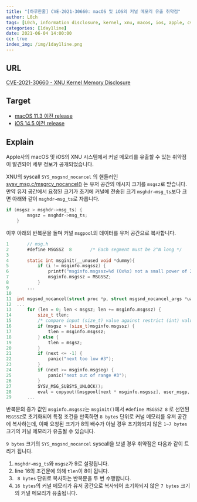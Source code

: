 ```yaml
---
title: "[하루한줄] CVE-2021-30660: macOS 및 iOS의 커널 메모리 유출 취약점"
author: L0ch
tags: [L0ch, information disclosure, kernel, xnu, macos, ios, apple, cve]
categories: [1day1line]
date: 2021-06-04 14:00:00
cc: true
index_img: /img/1day1line.png
---
```


## URL

[CVE-2021-30660 - XNU Kernel Memory Disclosure](https://alexplaskett.github.io/CVE-2021-30660/)

## Target

- [macOS 11.3 이전 release](https://support.apple.com/en-us/HT212325)
- [iOS 14.5 이전 release](https://support.apple.com/en-us/HT212317)

## Explain
Apple사의 macOS 및 iOS의 XNU 시스템에서 커널 메모리를 유출할 수 있는 취약점이 발견되어 세부 정보가 공개되었습니다.

XNU의 syscall `SYS_msgsnd_nocancel` 의 핸들러인 [sysv_msg.c/msgrcv_nocancel()](https://opensource.apple.com/source/xnu/xnu-1504.7.4/bsd/kern/sysv_msg.c.auto.html) 는 유저 공간의 메시지 크기를 `msgsz`로 받습니다. 만약 유저 공간에서 요청된 크기가 초기에 커널에 전송된 크기 `msghdr→msg_ts`보다 크면 아래와 같이 `msghdr→msg_ts`로 자릅니다.

```c
if (msgsz > msghdr->msg_ts) {
		msgsz = msghdr->msg_ts;
	}
```

이후 아래의 반복문을 돌며 커널 `msgpool`의 데이터를 유저 공간으로 복사합니다.

```c
1		// msg.h
2		#define MSGSSZ	8		/* Each segment must be 2^N long */
3	
4		static int msginit(__unused void *dummy){
5			if (i != msginfo.msgssz) {
6				printf("msginfo.msgssz=%d (0x%x) not a small power of 2; resetting to %d\\n", msginfo.msgssz, msginfo.msgssz, MSGSSZ); 
7				msginfo.msgssz = MSGSSZ;
8			}
9		...
10	
11	int msgsnd_nocancel(struct proc *p, struct msgsnd_nocancel_args *uap, int32_t *retval){
12	...
13		for (len = 0; len < msgsz; len += msginfo.msgssz) {
14			size_t tlen;
15			/* compare input (size_t) value against restrict (int) value */
16			if (msgsz > (size_t)msginfo.msgssz) {
17				tlen = msginfo.msgssz;
18			} else {
19				tlen = msgsz;
20			}
21			if (next <= -1) {
22				panic("next too low #3");
23			}
24			if (next >= msginfo.msgseg) {
25				panic("next out of range #3");
26			}
27			SYSV_MSG_SUBSYS_UNLOCK();
28			eval = copyout(&msgpool[next * msginfo.msgssz], user_msgp, tlen);
29		...
```

반복문의 증가 값인 `msginfo.msgssz`는 `msginit()`에서 `#define MSGSSZ 8` 로 선언된 `MSGSSZ`로 초기화되어 특정 조건을 만족하면 `8 bytes` 단위로 커널 메모리를 유저 공간에 복사하는데, 이때 요청된 크기가 8의 배수가 아닐 경우 초기화되지 않은 `1~7 bytes` 크기의 커널 메모리가 유출될 수 있습니다.

`9 bytes` 크기의 `SYS_msgsnd_nocancel` syscall을 보낼 경우 취약점은 다음과 같이 트리거 됩니다.

1. `msghdr→msg_ts`와 `msgsz`가 9로 설정됩니다.
2. line 16의 조건문에 의해  `tlen`이 8이 됩니다.
3. ` 8 bytes` 단위로 복사하는 반복문을 두 번 수행합니다.
4. `16 bytes`의 커널 메모리가 유저 공간으로 복사되어 초기화되지 않은 `7 bytes` 크기의 커널 메모리가 유출됩니다.

